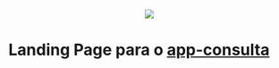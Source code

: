 <h1 align="center">
    <img src="https://ik.imagekit.io/hfmwuyzms8/pediatria_SpTpzBFxN.jpg">
</h1>

# Landing Page para o [app-consulta](https://github.com/BrouWilliam/app-consulta)
